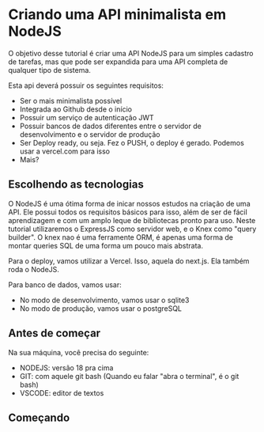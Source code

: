 # Criando uma API minimalista em NodeJS

O objetivo desse tutorial é criar uma API NodeJS para um simples cadastro de tarefas, mas que pode ser expandida para uma API completa de qualquer tipo de sistema. 

Esta api deverá possuir os seguintes requisitos:

- Ser o mais minimalista possível
- Integrada ao Github desde o início
- Possuir um serviço de autenticação JWT
- Possuir bancos de dados diferentes entre o servidor de desenvolvimento e o servidor de produção
- Ser Deploy ready, ou seja. Fez o PUSH, o deploy é gerado. Podemos usar a vercel.com para isso
- Mais?

## Escolhendo as tecnologias

O NodeJS é uma ótima forma de inicar nossos estudos na criação de uma API. Ele possui todos os requisitos básicos para isso,
além de ser de fácil aprendizagem e com um amplo leque de bibliotecas pronto para uso. Neste tutorial utilizaremos o ExpressJS
como servidor web, e o Knex como "query builder". O knex nao é uma ferramente ORM, é apenas uma forma de montar queries SQL 
de uma forma um pouco mais abstrata. 

Para o deploy, vamos utilizar a Vercel. Isso, aquela do next.js. Ela também roda o NodeJS.

Para banco de dados, vamos usar: 

- No modo de desenvolvimento, vamos usar o sqlite3
- No modo de produção, vamos usar o postgreSQL


## Antes de começar

Na sua máquina, você precisa do seguinte:

- NODEJS: versão 18 pra cima
- GIT:  com aquele git bash (Quando eu falar "abra o terminal", é o git bash)
- VSCODE: editor de textos 

## Começando





